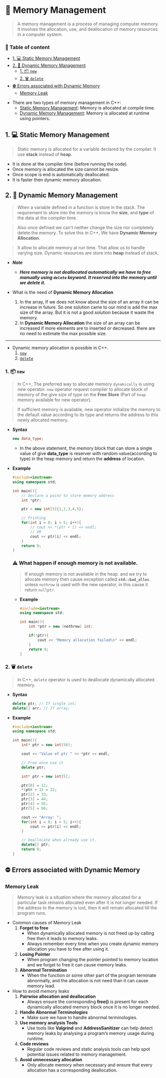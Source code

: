# 🧠 Memory Management
 > A memory management is a process of managing computer memory. It involves the allocation, use, and deallocation of memory resources in a computer system.

### 📅 Table of content
- [1. 💻 Static Memory Management](#1-💻-static-memory-management)
- [2. 💽 Dynamic Memory Management](#2-💽-dynamic-memory-management)
    - [1. 📦 `new`](#1-📦-new)
    - [2. 🗑️ `delete`](#2-🗑️-delete)
- [⛔ Errors associated with Dynamic Memory](#⛔-errors-associated-with-dynamic-memory)
    - [Memory Leak](#memory-leak)


 * There are two types of memory management in C++:
    * [Static Memory Management](#static-memory-management): Memory is allocated at compile time.
    * [Dynamic Memory Management](#dynamic-memory-management): Memory is allocated at runtime using pointers.

## 1. 💻 Static Memory Management
> Static memory is allocated for a variable declared by the compiler. It use **stack** instead of **heap**.

* It is done at the compiler time (before running the code).
* Once memory is allocated the size cannot be resize.
* Once scope is end is automatically deallocated.
* It is faster then dynamic memory allocation.

## 2. 💽 Dynamic Memory Management
> When a variable defined in a function is store in the stack. The requirement to store into the memory is know the **size**, and **type** of the data at the compiler time.

> Also once defined we can't neither change the size nor completely delete the memory. To solve this in C++, We have **Dynamic Memory Allocation**.

> It allow to allocate memory at run time. That allow us to handle varying size. Dynamic resources are store into **heap** instead of stack.

* ***Note***
    * ***Here memory is not deallocated automatically we have to free manually using `delete` keyword. It reserved into the memory until we delete it.***

* What is the need of **Dynamic Memory Allocation**
    1. In the array, If we does not know about the size of an array it can be increase in future. So one solution came to our mind is add the max size of the array. But it is not a good solution because it waste the memory.
    2. In **Dynamic Memory Allocation** the size of an array can be increased if more elements are to inserted or decreased. there are no need to estimate the max possible size.
---
* Dynamic memory allocation is possible in C++.
    1. [`new`](#1-📦-new)
    2. [`delete`](#2-🗑️-delete)

### 1. 📦 `new`
> In C++, The preferred way to allocate memory `dynamically` is using new operator. `new` operator request compiler to allocate block of memory of the give size of type on the **Free Store** (Part of `heap` memory available for new operator).

> If sufficient memory is available, new operator initialize the memory to the default value according to its type and returns the address to this newly allocated memory.

* **Syntax**
    ```cpp
    new data_type;
    ```
    * In the above statement, the memory block that can store a single value of give **data_type** is reserver with random value(according to type) in the heap memory and return the **address** of location.

* **Example**
    ```cpp
    #include<iostream>
    using namespace std;
    
    int main(){
        // Declare a point to store memory address
        int *ptr;
    
        ptr = new int[5]{1,2,3,4,5};
    
        // Printing
        for(int i = 0; i < 5; i++){
            // cout << *(ptr + i) << endl;
            // OR
            cout << ptr[i] << endl;
        }
        return 0;
    }
    ```

    ### ⚠️ What happen if enough memory is not available.
    > If enough memory is not available in the heap. and we try to allocate memory then cause exception called **`std::bad_alloc`**. unless `nothrow` is used with the new operator, in this cause it return `nullptr`.
    
    * **Example**
        ```cpp
        #include<iostream>
        using namespace std;
    
        int main(){
            int *ptr = new (nothrow) int;
    
            if(!ptr){
                cout << "Memory allocation failed\n" << endl;
            }
            return 0;
        }
        ```


### 2. 🗑️ `delete`
> In C++, `delete` operator is used to deallocate dynamically allocated memory.

* **Syntax**
    ```cpp
    delete ptr; // If single int;
    delete[] arr; // If array;
    ```

* **Example**
    ```cpp
    #include<iostream>
    using namespace std;
    
    int main(){
        int* ptr = new int(56);

        cout << "Value of ptr " << *ptr << endl;

        // Free once use it
        delete ptr;

        int* ptr = new int[5];

        ptr[0] = 11;
        *(ptr + 1) = 22;
        ptr[2] = 33;
        ptr[3] = 44;
        ptr[4] = 55;
        ptr[5] = 66;

        cout << "Array: ";
        for(int i = 0; i < 5; i++){
            cout << ptr[i] << endl;
        }

        // Deallocate when already use it.
        delete[] ptr;        
        return 0;
    }
    ```


## ⛔ Errors associated with Dynamic Memory
### Memory Leak
> Memory leak is a situation where the memory allocated for a particular task remains allocated even after it is not longer needed. If the address to the memory is lost, then it will remain allocated till the program runs.

* Common causes of Memory Leak
    1. **Forget to free**
        * When dynamically allocated memory is not freed up by calling free then it leads to memory leaks.
        * Always remember every time when you create dynamic memory allocation you have to free after using it.
    2. **Losing Pointer**
        * When program changing the pointer pointed to memory location and we forget to free it can cause memory leaks.
    3. **Abnormal Termination**
        * When the function or some other part of the program terminate abnormally, and the allocation is not need than it can cause memory lead.
* How to avoid memory leaks
    1. **Pairwise allocation and deallocation**
        * Always ensure the corresponding **free()** is present for each dynamically allocated memory block once it is no longer needed.
    2. **Handle Abnormal Terminologies**
        * Make sure we have to handle abnormal terminologies.
    3. **Use memory analysis Tools**
        * Use tools like **Valgrind** and **AddressSanitizer** can help detect memory leaks by analysing a program’s memory usage during runtime.
    4. **Code reviews**
        * Regular code reviews and static analysis tools can help spot potential issues related to memory management.
    5. **Avoid unnecessary allocation**
        * Only allocate memory when necessary and ensure that every allocation has a corresponding deallocation.